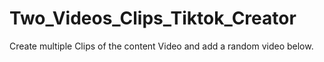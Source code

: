 # Two_Videos_Clips_Tiktok_Creator
Create multiple Clips of the content Video and add a random video below.
